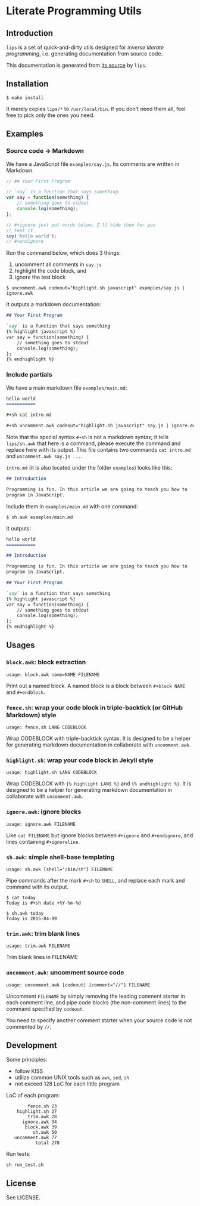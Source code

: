 Literate Programming Utils
==========================

## Introduction

`lips` is a set of quick-and-dirty utils designed for *inverse
literate programming*, i.e. generating documentation from source
code.

This documentation is generated from
[its source](https://github.com/ptpt/lips/blob/master/README.md.in) by
`lips`.

## Installation

```
$ make install
```

It merely copies `lips/*` to `/usr/local/bin`. If you don't need them
all, feel free to pick only the ones you need.

## Examples

### Source code -> Markdown
We have a JavaScript file `examples/say.js`. Its comments are
written in Markdown.
```javascript
// ## Your First Program

// `say` is a function that says something
var say = function(something) {
    // something goes to stdout
    console.log(something);
};

// #+ignore just put words below, I'll hide them for you
// test it
say('hello world');
// #+endignore
```

Run the command below, which does 3 things:

1. uncomment all comments in `say.js`
2. highlight the code block, and
3. ignore the test block

```
$ uncomment.awk codeout="highlight.sh javascript" examples/say.js | ignore.awk
```

It outputs a markdown documentation:
```markdown
## Your First Program

`say` is a function that says something
{% highlight javascript %}
var say = function(something) {
    // something goes to stdout
    console.log(something);
};
{% endhighlight %}

```

### Include partials
We have a main markdown file `examples/main.md`:
```markdown
hello world
===========

#+sh cat intro.md

#+sh uncomment.awk codeout="highlight.sh javascript" say.js | ignore.awk
```

Note that the special syntax `#+sh` is not a markdown syntax; it
tells `lips/sh.awk` that here is a command, please execute the command
and replace here with its output. This file contains two commands `cat
intro.md` and `uncomment.awk say.js ...`.

`intro.md` (it is also located under the folder `examples`) looks like
this:
```markdown
## Introduction

Programming is fun. In this article we are going to teach you how to
program in JavaScript.
```

Include them in `examples/main.md` with one command:
```
$ sh.awk examples/main.md
```

It outputs:
```markdown
hello world
===========

## Introduction

Programming is fun. In this article we are going to teach you how to
program in JavaScript.

## Your First Program

`say` is a function that says something
{% highlight javascript %}
var say = function(something) {
    // something goes to stdout
    console.log(something);
};
{% endhighlight %}

```

## Usages


### `block.awk`: block extraction
```
usage: block.awk name=NAME FILENAME
```

Print out a named block. A named block is a block between `#+block
NAME` and `#+endblock`.


### `fence.sh`: wrap your code block in triple-backtick (or GitHub Markdown) style
```
usage: fence.sh LANG CODEBLOCK
```

Wrap CODEBLOCK with triple-backtick syntax. It is
designed to be a helper for generating markdown documentation in
collaborate with `uncomment.awk`.


### `highlight.sh`: wrap your code block in Jekyll style
```
usage: highlight.sh LANG CODEBLOCK
```

Wrap CODEBLOCK with `{% highlight LANG %}` and `{%
endhighlight %}`. It is designed to be a helper for generating
markdown documentation in collaborate with `uncomment.awk`.


### `ignore.awk`: ignore blocks
```
usage: ignore.awk FILENAME
```

Like `cat FILENAME` but ignore blocks between `#+ignore` and
`#+endignore`, and lines containing `#+ignoreline`.


### `sh.awk`: simple shell-base templating
```
usage: sh.awk [shell="/bin/sh"] FILENAME
```

Pipe commands after the mark `#+sh` to `SHELL`, and replace each mark
and command with its output.

```
$ cat today
Today is #+sh date +%Y-%m-%d

$ sh.awk today
Today is 2015-04-09
```


### `trim.awk`: trim blank lines
```
usage: trim.awk FILENAME
```

Trim blank lines in FILENAME


### `uncomment.awk`: uncomment source code
```
usage: uncomment.awk [codeout] [comment="//"] FILENAME
```

Uncomment `FILENAME` by simply removing the leading comment starter
in each comment line, and pipe code blocks (the non-comment lines) to
the command specified by `codeout`.

You need to specify another comment starter when your source code is not
commented by `//`.


## Development
Some principles:

- follow KISS
- utilize common UNIX tools such as `awk`, `sed`, `sh`
- not exceed 128 LoC for each little program

LoC of each program:
```
        fence.sh 23
    highlight.sh 27
        trim.awk 28
      ignore.awk 34
       block.awk 39
          sh.awk 50
   uncomment.awk 77
           total 278
```

Run tests:
```
sh run_test.sh
```

## License

See LICENSE.
